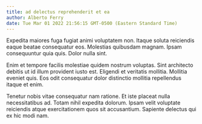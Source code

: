 ```yaml
---
title: ad delectus reprehenderit et ea
author: Alberto Ferry
date: Tue Mar 01 2022 21:56:15 GMT-0500 (Eastern Standard Time)
---
```

Expedita maiores fuga fugiat animi voluptatem non. Itaque soluta reiciendis eaque beatae consequatur eos. Molestias quibusdam magnam. Ipsam consequuntur quia quis. Dolor nulla sint.

 Enim et tempore facilis molestiae quidem nostrum voluptas. Sint architecto debitis ut id illum provident iusto est. Eligendi et veritatis mollitia. Mollitia eveniet quis. Eos odit consequatur dolor distinctio mollitia repellendus itaque et enim.

 Tenetur nobis vitae consequatur nam ratione. Et iste placeat nulla necessitatibus ad. Totam nihil expedita dolorum. Ipsam velit voluptate reiciendis atque exercitationem quos sit accusantium. Sapiente delectus qui ex hic modi nam.